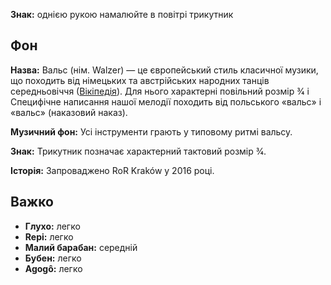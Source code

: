 **Знак:** однією рукою намалюйте в повітрі трикутник

## Фон

**Назва:** Вальс (нім. Walzer) — це європейський стиль класичної музики, що
походить від німецьких та австрійських народних танців середньовіччя
([Вікіпедія](https://en.wikipedia.org/wiki/Waltz_(music))). Для нього характерні
повільний розмір 3⁄4 і Специфічне написання нашої мелодії походить від
польського «вальс» і «вальс» (наказовий наказ).

**Музичний фон:** Усі інструменти грають у типовому ритмі вальсу.

**Знак:** Трикутник позначає характерний тактовий розмір 3⁄4.

**Історія:** Запроваджено RoR Kraków у 2016 році.

## Важко

* **Глухо:** легко
* **Repi:** легко
* **Малий барабан:** середній
* **Бубен:** легко
* **Agogô:** легко
